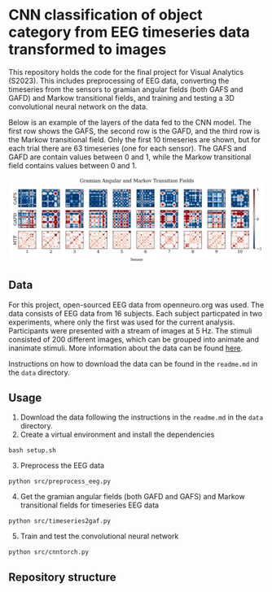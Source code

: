 # CNN classification of object category from EEG timeseries data transformed to images
This repository holds the code for the final project for Visual Analytics (S2023). This includes preprocessing of EEG data, converting the timeseries from the sensors to gramian angular fields (both GAFS and GAFD) and Markow transitional fields, and training and testing a 3D convolutional neural network on the data.

Below is an example of the layers of the data fed to the CNN model. The first row shows the GAFS, the second row is the GAFD, and the third row is the Markow transitional field. Only the first 10 timeseries are shown, but for each trial there are 63 timeseries (one for each sensor). The GAFS and GAFD are contain values between 0 and 1, while the Markow transitional field contains values between 0 and 1.

![gaf_example](data/gaf_sub-01_0_0.png)

## Data
For this project, open-sourced EEG data from openneuro.org was used. The data consists of EEG data from 16 subjects. Each subject particpated in two experiments, where only the first was used for the current analysis. Participants were presented with a stream of images at 5 Hz. The stimuli consisted of 200 different images, which can be grouped into animate and inanimate stimuli. More information about the data can be found [here](https://openneuro.org/datasets/ds004018/versions/2.0.0).

Instructions on how to download the data can be found in the `readme.md` in the `data` directory. 

## Usage
1. Download the data following the instructions in the `readme.md` in the `data` directory. 
2. Create a virtual environment and install the dependencies
```
bash setup.sh
```
3. Preprocess the EEG data
```
python src/preprocess_eeg.py
```
4. Get the gramian angular fields (both GAFD and GAFS) and Markow transitional fields for timeseries EEG data
```
python src/timeseries2gaf.py
```
5. Train and test the convolutional neural network
```
python src/cnntorch.py
```

## Repository structure
